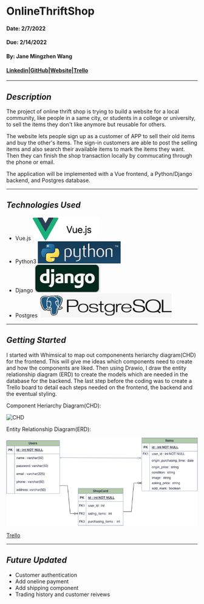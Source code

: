 # OnlineThriftShop
#### Date: 2/7/2022
#### Due: 2/14/2022
#### By: Jane Mingzhen Wang
#### [Linkedin](https://www.linkedin.com/in/janemzwangnj)|[GitHub](https://github.com/janemzwangnj)|[Website]()|[Trello]()
***
## *Description*
The project of online thrift shop is trying to build a website for a local community, like people in a same city, or students in a college or university, to sell the items they don't like anymore but reusable for others. 

The website lets people sign up as a customer of APP to sell their old items and buy the other's items. The sign-in customers are able to post the selling items and also search their available items to mark the items they want. Then they can finish the shop transaction locally by commucating through the phone or email.  

The application will be implemented with a Vue frontend, a Python/Django backend, and Postgres database.  
***
## *Technologies Used*
  * Vue.js ![vue](images/vue.png) 
  * Python3 ![python](images/python3.png)
  * Django ![django](django.png)
  * Postgres ![postgres](postgres.png)
***
## *Getting Started*
I started with Whimsical to map out componenents heriarchy diagram(CHD) for the frontend. This will give me ideas which components need to create and how the components are liked. Then using Drawio, I draw the entity relationship diagram (ERD) to create the models which are needed in the database for the backend. The last step before the coding was to create a Trello board to detail each steps needed on the frontend, the backend and the eventual styling. 

Component Heriarchy Diagram(CHD):

![CHD]()

Entity Relationship Diagram(ERD):

![ERD](images/thrift.drawio.png)

[Trello]()
***
## *Future Updated*
- Customer authentication
- Add oneline payment
- Add shipping component
- Trading history and customer reivews
